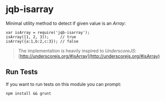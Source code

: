 jqb-isarray
===========

Minimal utility method to detect if given value is an _Array_:

    var isArray = require('jqb-isarray');
    isArray([1, 2, 3]);     // true
    isArray({a:1,b:2,c:3}); // false
    
> The implementation is heavily inspired to _UnderscoreJS_:  
> [http://underscorejs.org/#isArray](http://underscorejs.org/#isArray)
    
## Run Tests

If you want to run tests on this module you can prompt:

    npm install && grunt
